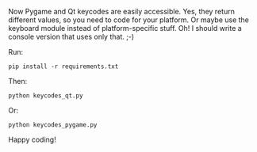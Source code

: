 Now Pygame and Qt keycodes are easily accessible. Yes, they return different values, so you need to code for your platform. Or maybe use the keyboard module instead of platform-specific stuff. Oh! I should write a console version that uses only that. ;-)

Run: 

`pip install -r requirements.txt`

Then:

`python keycodes_qt.py`

Or:

`python keycodes_pygame.py`

Happy coding!
